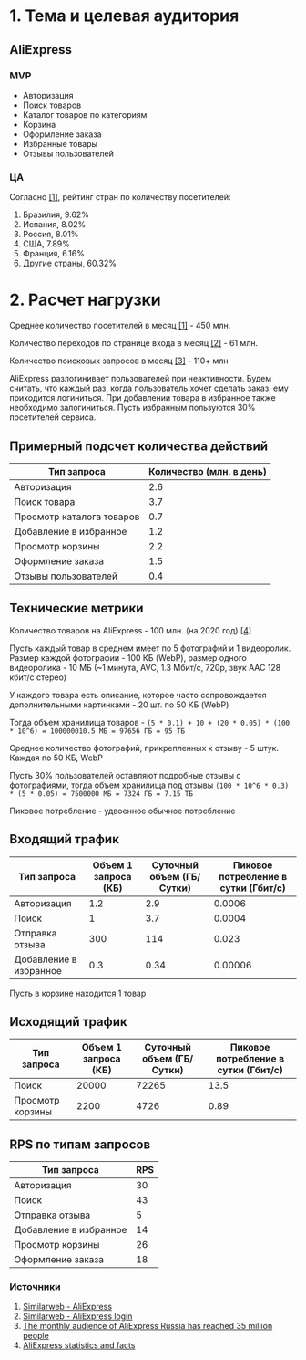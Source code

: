 # 1. Тема и целевая аудитория
## AliExpress
### MVP
- Авторизация
- Поиск товаров
- Каталог товаров по категориям
- Корзина
- Оформление заказа
- Избранные товары
- Отзывы пользователей
### ЦА
Согласно [[1]](https://www.similarweb.com/ru/website/aliexpress.com/#traffic), рейтинг стран по количеству посетителей:
1. Бразилия, 9.62%
2. Испания, 8.02%
3. Россия, 8.01%
4. США, 7.89%
5. Франция, 6.16%
6. Другие страны, 60.32%
# 2. Расчет нагрузки
Среднее количество посетителей в месяц [[1]](https://www.similarweb.com/ru/website/aliexpress.com/#traffic) - 450 млн.

Количество переходов по странице входа в месяц [[2]](https://www.similarweb.com/ru/website/login.aliexpress.com/#overview) - 61 млн.

Количество поисковых запросов в месяц [[3]](https://www.akm.ru/eng/press/the-monthly-audience-of-aliexpress-russia-has-reached-35-million-people/) - 110+ млн 

AliExpress разлогинивает пользователей при неактивности. Будем считать, что каждый раз, когда пользователь хочет сделать заказ, ему приходится логиниться. При добавлении товара в избранное также необходимо залогиниться. Пусть избранным пользуются 30% посетителей сервиса. 

## Примерный подсчет количества действий
 Тип запроса                | Количество (млн. в день) 
 -------------------------- | ------------------------ 
 Авторизация                | 2.6
 Поиск товара               | 3.7
 Просмотр каталога товаров  | 0.7
 Добавление в избранное     | 1.2
 Просмотр корзины           | 2.2
 Оформление заказа          | 1.5
 Отзывы пользователей       | 0.4

## Технические метрики

Количество товаров на AliExpress - 100 млн. (на 2020 год) [[4]](https://expandedramblings.com/index.php/aliexpress-statistics-facts/)

Пусть каждый товар в среднем имеет по 5 фотографий и 1 видеоролик. Размер каждой фотографии - 100 КБ (WebP), размер одного видеоролика - 10 МБ (~1 минута, AVC, 1.3 Мбит/c, 720p, звук AAC 128 кбит/c стерео)

У каждого товара есть описание, которое часто сопровождается дополнительными картинками - 20 шт. по 50 КБ (WebP)

Тогда объем хранилища товаров - `(5 * 0.1) + 10 + (20 * 0.05) * (100 * 10^6) = 100000010.5 МБ = 97656 ГБ = 95 ТБ`

Среднее количество фотографий, прикрепленных к отзыву - 5 штук. Каждая по 50 КБ, WebP

Пусть 30% пользователей оставляют подробные отзывы с фотографиями, тогда объем хранилища под отзывы `(100 * 10^6 * 0.3) * (5 * 0.05) = 7500000 МБ = 7324 ГБ = 7.15 ТБ`

Пиковое потребление - удвоенное обычное потребление

## Входящий трафик

Тип запроса    | Объем 1 запроса (КБ) | Суточный объем (ГБ/Сутки) | Пиковое потребление в сутки (Гбит/с)
------------   |----------------------|---------------------------|-------------------------------------
Авторизация            | 1.2                  | 2.9                       | 0.0006
Поиск                  | 1                    | 3.7                       | 0.0004
Отправка отзыва        | 300                  | 114                       | 0.023
Добавление в избранное | 0.3                  | 0.34                      | 0.00006

Пусть в корзине находится 1 товар

## Исходящий трафик
Тип запроса | Объем 1 запроса (КБ) | Суточный объем (ГБ/Сутки) | Пиковое потребление в сутки (Гбит/с)
------------|----------------------|---------------------------|-------------------------------------
Поиск            | 20000           | 72265                     | 13.5
Просмотр корзины | 2200            | 4726                      | 0.89     
## RPS по типам запросов

Тип запроса            | RPS
------------           | ---
Авторизация            | 30
Поиск                  | 43
Отправка отзыва        | 5
Добавление в избранное | 14
Просмотр корзины       | 26
Оформление заказа      | 18


### Источники
1. [Similarweb - AliExpress](https://www.similarweb.com/ru/website/aliexpress.com/#traffic)
2. [Similarweb - AliExpress login](https://www.similarweb.com/ru/website/login.aliexpress.com/#overview)
3. [The monthly audience of AliExpress Russia has reached 35 million people](https://www.akm.ru/eng/press/the-monthly-audience-of-aliexpress-russia-has-reached-35-million-people/)
4. [AliExpress statistics and facts](https://expandedramblings.com/index.php/aliexpress-statistics-facts/)